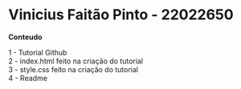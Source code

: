 # Vinicius Faitão Pinto - 22022650

**Conteudo**

1 - Tutorial Github<br/>
2 - index.html feito na criação do tutorial<br/>
3 - style.css feito na criação do tutorial<br/>
4 - Readme
